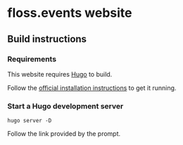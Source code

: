 # floss.events website

## Build instructions

### Requirements

This website requires [Hugo](https://gohugo.io/) to build.

Follow the [official installation instructions](https://gohugo.io/getting-started/installing/#linux) to get it running.

### Start a Hugo development server

    hugo server -D
    
Follow the link provided by the prompt.
